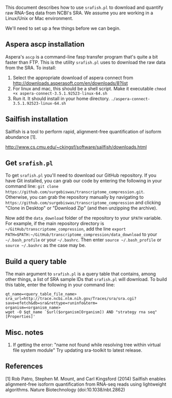 This document describes how to use `srafish.pl` to download and quantify raw RNA-Seq data from NCBI's SRA. We assume you are working in a Linux/Unix or Mac environment. 

We'll need to set up a few things before we can begin.

## Aspera ascp installation
Aspera's `ascp` is a command-line fasp transfer program that's quite a bit faster than FTP. This is the utility `srafish.pl` uses to download the raw data from the SRA. To install:

1. Select the appropriate download of aspera connect from http://downloads.asperasoft.com/en/downloads/8?list
2. For linux and mac, this should be a shell script. Make it executable `chmod +x aspera-connect-3.5.1.92523-linux-64.sh`
3. Run it. It should install in your home directory. `./aspera-connect-3.5.1.92523-linux-64.sh`

## Sailfish installation
Sailfish is a tool to perform rapid, alignment-free quantification of isoform abundance [1]. 

http://www.cs.cmu.edu/~ckingsf/software/sailfish/downloads.html

## Get `srafish.pl`
To get `srafish.pl` you'll need to download our GitHub repository. If you have Git installed, you can grab our code by entering the following in your command line: `git clone https://github.com/surgebiswas/transcriptome_compression.git`. Otherwise, you can grab the repository manually by navigating to `https://github.com/surgebiswas/transcriptome_compression` and clicking "Clone in Desktop" or "Download Zip" (and then unzipping the archive).

Now add the `data_download` folder of the repository to your `$PATH` variable. For example, if the main repository directory is `~/GitHub/transcriptome_compression`, add the line `export PATH=$PATH:~/GitHub/transcriptome_compression/data_download` to your `~/.bash_profile` or your `~/.bashrc`. Then enter `source ~/.bash_profile` or `source ~/.bashrc` as the case may be. 

## Build a query table
The main argument to `srafish.pl` is a query table that contains, among other things, a list of SRA sample IDs that `srafish.pl` will download. To build this table, enter the following in your command line:

```
qt_name=<query_table_file_name>
sra_url=http://trace.ncbi.nlm.nih.gov/Traces/sra/sra.cgi?save=efetch&db=sra&rettype=runinfo&term=
organism=<organism_name>
wget -O $qt_name `$url($organism[Organism]) AND "strategy rna seq"[Properties]'
```

## Misc. notes
1. If getting the error: "name not found while resolving tree within virtual file system module" Try updating sra-toolkit to latest release.


## References
[1] Rob Patro, Stephen M. Mount, and Carl Kingsford (2014) 
Sailfish enables alignment-free isoform quantification from RNA-seq reads using lightweight algorithms. Nature Biotechnology (doi:10.1038/nbt.2862)
